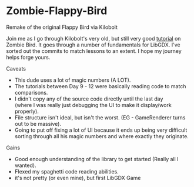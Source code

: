 # Zombie-Flappy-Bird
Remake of the original Flappy Bird via Kilobolt

Join me as I go through Kilobolt's very old, but still very good [tutorial](http://www.kilobolt.com/zombie-bird-tutorial-flappy-bird-remake.html) on Zombie Bird. It goes through a number of fundamentals for LibGDX. I've sorted out the commits to match lessons to an extent. I hope my journey helps forge yours.

Caveats
- This dude uses a lot of magic numbers (A LOT). 
- The tutorials between Day 9 - 12 were basically reading code to match comparisons.
- I didn't copy any of the source code directly until the last day <br> (where I was really just debugging the UI to make it display/work properly).
- File structure isn't ideal, but isn't the worst. (EG - GameRenderer turns out to be massive). 
- Going to put off fixing a lot of UI because it ends up being very difficult <br>sorting through all his magic numbers and where exactly they originate.

Gains
+ Good enough understanding of the library to get started (Really all I wanted).
+ Flexed my spaghetti code reading abilities.
+ it's not pretty (or even mine), but first LibGDX Game

